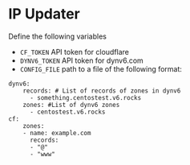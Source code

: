 # IP Updater


Define the following variables

- `CF_TOKEN` API token for cloudflare
- `DYNV6_TOKEN` API token for dynv6.com
- `CONFIG_FILE` path to a file of the following format:


```
dynv6:
    records: # List of records of zones in dynv6
      - something.centostest.v6.rocks
    zones: #List of dynv6 zones
      - centostest.v6.rocks
cf:
    zones:
    - name: example.com
      records:
      - "@"
      - "www"
```
